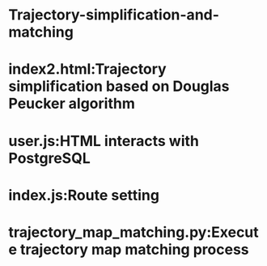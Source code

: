# Trajectory-simplification-and-matching
# index2.html:Trajectory simplification based on Douglas Peucker algorithm
# user.js:HTML interacts with PostgreSQL
# index.js:Route setting
# trajectory_map_matching.py:Execute trajectory map matching process
